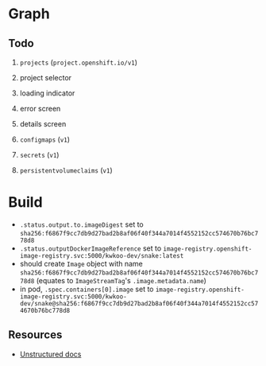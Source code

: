 # Graph

## Todo

1. `projects` (`project.openshift.io/v1`)

1. project selector

1. loading indicator

1. error screen

1. details screen

1. `configmaps` (`v1`)

1. `secrets` (`v1`)

1. `persistentvolumeclaims` (`v1`)


# Build

* `.status.output.to.imageDigest` set to `sha256:f6867f9cc7db9d27bad2b8af06f40f344a7014f4552152cc574670b76bc778d8`
* `.status.outputDockerImageReference` set to `image-registry.openshift-image-registry.svc:5000/kwkoo-dev/snake:latest`
* should create `Image` object with name `sha256:f6867f9cc7db9d27bad2b8af06f40f344a7014f4552152cc574670b76bc778d8` (equates to `ImageStreamTag`'s `.image.metadata.name`)
* in pod, `.spec.containers[0].image` set to `image-registry.openshift-image-registry.svc:5000/kwkoo-dev/snake@sha256:f6867f9cc7db9d27bad2b8af06f40f344a7014f4552152cc574670b76bc778d8`


## Resources

* [Unstructured docs](https://pkg.go.dev/k8s.io/apimachinery/pkg/apis/meta/v1/unstructured#Unstructured)